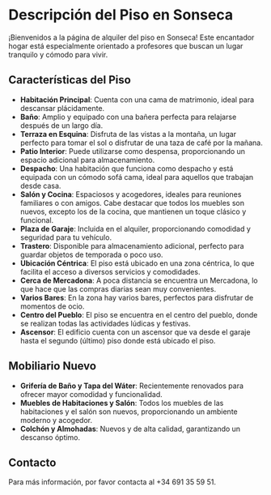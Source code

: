 # Descripción del Piso en Sonseca

¡Bienvenidos a la página de alquiler del piso en Sonseca! Este encantador hogar está especialmente orientado a profesores que buscan un lugar tranquilo y cómodo para vivir.

## Características del Piso

- **Habitación Principal**: Cuenta con una cama de matrimonio, ideal para descansar plácidamente.
- **Baño**: Amplio y equipado con una bañera perfecta para relajarse después de un largo día.
- **Terraza en Esquina**: Disfruta de las vistas a la montaña, un lugar perfecto para tomar el sol o disfrutar de una taza de café por la mañana.
- **Patio Interior**: Puede utilizarse como despensa, proporcionando un espacio adicional para almacenamiento.
- **Despacho**: Una habitación que funciona como despacho y está equipada con un cómodo sofá cama, ideal para aquellos que trabajan desde casa.
- **Salón y Cocina**: Espaciosos y acogedores, ideales para reuniones familiares o con amigos. Cabe destacar que todos los muebles son nuevos, excepto los de la cocina, que mantienen un toque clásico y funcional.
- **Plaza de Garaje**: Incluida en el alquiler, proporcionando comodidad y seguridad para tu vehículo.
- **Trastero**: Disponible para almacenamiento adicional, perfecto para guardar objetos de temporada o poco uso.
- **Ubicación Céntrica**: El piso está ubicado en una zona céntrica, lo que facilita el acceso a diversos servicios y comodidades.
- **Cerca de Mercadona**: A poca distancia se encuentra un Mercadona, lo que hace que las compras diarias sean muy convenientes.
- **Varios Bares**: En la zona hay varios bares, perfectos para disfrutar de momentos de ocio.
- **Centro del Pueblo**: El piso se encuentra en el centro del pueblo, donde se realizan todas las actividades lúdicas y festivas.
- **Ascensor**: El edificio cuenta con un ascensor que va desde el garaje hasta el segundo (último) piso donde está ubicado el piso.

## Mobiliario Nuevo

- **Grifería de Baño y Tapa del Wáter**: Recientemente renovados para ofrecer mayor comodidad y funcionalidad.
- **Muebles de Habitaciones y Salón**: Todos los muebles de las habitaciones y el salón son nuevos, proporcionando un ambiente moderno y acogedor.
- **Colchón y Almohadas**: Nuevos y de alta calidad, garantizando un descanso óptimo.

## Contacto

Para más información, por favor contacta al +34 691 35 59 51.